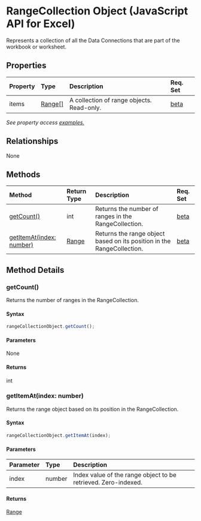 # RangeCollection Object (JavaScript API for Excel)

Represents a collection of all the Data Connections that are part of the workbook or worksheet.

## Properties

| Property	   | Type	|Description| Req. Set|
|:---------------|:--------|:----------|:----|
|items|[Range[]](range.md)|A collection of range objects. Read-only.|[beta](../requirement-sets/excel-api-requirement-sets.md)|

_See property access [examples.](#property-access-examples)_

## Relationships
None


## Methods

| Method		   | Return Type	|Description| Req. Set|
|:---------------|:--------|:----------|:----|
|[getCount()](#getcount)|int|Returns the number of ranges in the RangeCollection.|[beta](../requirement-sets/excel-api-requirement-sets.md)|
|[getItemAt(index: number)](#getitematindex-number)|[Range](range.md)|Returns the range object based on its position in the RangeCollection.|[beta](../requirement-sets/excel-api-requirement-sets.md)|

## Method Details


### getCount()
Returns the number of ranges in the RangeCollection.

#### Syntax
```js
rangeCollectionObject.getCount();
```

#### Parameters
None

#### Returns
int

### getItemAt(index: number)
Returns the range object based on its position in the RangeCollection.

#### Syntax
```js
rangeCollectionObject.getItemAt(index);
```

#### Parameters
| Parameter	   | Type	|Description|
|:---------------|:--------|:----------|
|index|number|Index value of the range object to be retrieved. Zero-indexed.|

#### Returns
[Range](range.md)
